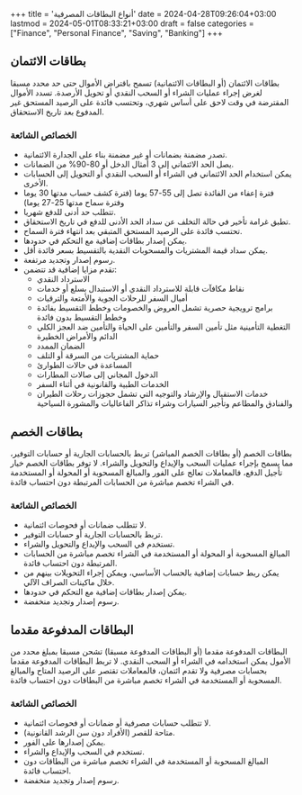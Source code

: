 +++
title = 'أنواع البطاقات المصرفية'
date = 2024-04-28T09:26:04+03:00
lastmod = 2024-05-01T08:33:21+03:00
draft = false
categories = ["Finance", "Personal Finance", "Saving", "Banking"]
+++
## بطاقات الائتمان

بطاقات الائتمان (أو البطاقات الائتمانية) تسمح باقتراض الأموال حتى حد محدد مسبقا لغرض إجراء عمليات الشراء أو السحب النقدي أو تحويل الأرصدة. تسدد الأموال المقترضة في وقت لاحق على أساس شهري، وتحتسب فائدة على الرصيد المستحق غير المدفوع بعد تاريخ الاستحقاق.

### الخصائص الشائعة

- تصدر مضمنة بضمانات أو غير مضمنة بناء على الجدارة الائتمانية.
- يصل الحد الائتماني إلى 3 أمثال الدخل أو 80-90% من الضمانات.
- يمكن استخدام الحد الائتماني في الشراء أو السحب النقدي أو التحويل إلى الحسابات الأخرى.
- فترة إعفاء من الفائدة تصل إلى 55-57 يوما (فترة كشف حساب مدتها 30 يوما وفترة سماح مدتها 25-27 يوما)
- تتطلب حد أدنى للدفع شهريا.
- تطبق غرامة تأخير في حالة التخلف عن سداد الحد الأدنى للدفع في تاريخ الاستحقاق.
- تحتسب فائدة على الرصيد المستحق المتبقي بعد انتهاء فترة السماح.
- يمكن إصدار بطاقات إضافية مع التحكم في حدودها.
- يمكن سداد قيمة المشتريات والمسحوبات النقدية بالتقسيط بسعر فائدة أقل.
- رسوم إصدار وتجديد مرتفعة.
- تقدم مزايا إضافية قد تتضمن:
  - الاسترداد النقدي
  - نقاط مكافآت قابلة للاسترداد النقدي أو الاستبدال بسلع أو خدمات
  - أميال السفر للرحلات الجوية والأمتعة والترقيات
  - برامج ترويجية حصرية تشمل العروض والخصومات وخطط التقسيط بفائدة وخطط التقسيط بدون فائدة
  - التغطية التأمينية مثل تأمين السفر والتأمين على الحياة والتأمين ضد العجز الكلي الدائم والأمراض الخطيرة
  - الضمان الممدد
  - حماية المشتريات من السرقة أو التلف
  - المساعدة في حالات الطوارئ
  - الدخول المجاني إلى صالات المطارات
  - الخدمات الطبية والقانونية في أثناء السفر
  - خدمات الاستقبال والإرشاد والتوجيه التي تشمل حجوزات رحلات الطيران والفنادق والمطاعم وتأجير السيارات وشراء تذاكر الفاعاليات والمشورة السياحية

## بطاقات الخصم

بطاقات الخصم (أو بطاقات الخصم المباشر) تربط بالحسابات الجارية أو حسابات التوفير، مما يسمح بإجراء عمليات السحب والإيداع والتحويل والشراء. لا توفر بطاقات الخصم خيار تأجيل الدفع، فالمعاملات تعالج على الفور والمبالغ المسحوبة أو المحولة أو المستخدمة في الشراء تخصم مباشرة من الحسابات المرتبطة دون احتساب فائدة.

### الخصائص الشائعة

- لا تتطلب ضمانات أو فحوصات ائتمانية.
- تربط بالحسابات الجارية أو حسابات التوفير.
- تستخدم في السحب والإيداع والتحويل والشراء.
- المبالغ المسحوبة أو المحولة أو المستخدمة في الشراء تخصم مباشرة من الحسابات المرتبطة دون احتساب فائدة.
- يمكن ربط حسابات إضافية بالحساب الأساسي، ويمكن إجراء التحويلات بينهم من خلال ماكينات الصراف الآلي.
- يمكن إصدار بطاقات إضافية مع التحكم في حدودها.
- رسوم إصدار وتجديد منخفضة.

## البطاقات المدفوعة مقدما

البطاقات المدفوعة مقدما (أو البطاقات المدفوعة مسبقا) تشحن مسبقا بمبلغ محدد من الأمول يمكن استخدامه في الشراء أو السحب النقدي. لا تربط البطاقات المدفوعة مقدما بحسابات مصرفية ولا تقدم ائتمان، فالمعاملات تقتصر على الرصيد المتاح والمبالغ المسحوبة أو المستخدمة في الشراء تخصم مباشرة من البطاقات دون احتساب فائدة.

### الخصائص الشائعة

- لا تتطلب حسابات مصرفية أو ضمانات أو فحوصات ائتمانية.
- متاحة للقصر (الأفراد دون سن الرشد القانونية).
- يمكن إصدارها على الفور.
- تستخدم في السحب والإيداع والشراء.
- المبالغ المسحوبة أو المستخدمة في الشراء تخصم مباشرة من البطاقات دون احتساب فائدة.
- رسوم إصدار وتجديد منخفضة.

